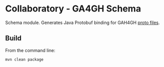 # Collaboratory - GA4GH Schema

Schema module. Generates Java Protobuf binding for GAH4GH [proto files](https://github.com/ga4gh/schemas).

## Build

From the command line:

```shell
mvn clean package
```